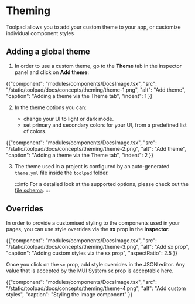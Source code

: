 # Theming

<p class="description">Toolpad allows you to add your custom theme to your app, or customize individual component styles</p>

## Adding a global theme

1. In order to use a custom theme, go to the **Theme** tab in the inspector panel and click on **Add theme**:

{{"component": "modules/components/DocsImage.tsx", "src": "/static/toolpad/docs/concepts/theming/theme-1.png", "alt": "Add theme", "caption": "Adding a theme via the Theme tab", "indent": 1 }}

2. In the theme options you can:

   - change your UI to light or dark mode.
   - set primary and secondary colors for your UI, from a predefined list of colors.

{{"component": "modules/components/DocsImage.tsx", "src": "/static/toolpad/docs/concepts/theming/theme-2.png", "alt": "Add theme", "caption": "Adding a theme via the Theme tab", "indent": 2 }}

3. The theme used in a project is configured by an auto-generated `theme.yml` file inside the `toolpad` folder.

   :::info
   For a detailed look at the supported options, please check out the [file schema](/toolpad/reference/file-schema/#file-Theme).
   :::

## Overrides

In order to provide a customised styling to the components used in your pages, you can use style overrides via the **sx** prop in the **Inspector.**

{{"component": "modules/components/DocsImage.tsx", "src": "/static/toolpad/docs/concepts/theming/theme-3.png", "alt": "Add sx prop", "caption": "Adding custom styles via the sx prop", "aspectRatio": 2.5 }}

Once you click on the `sx` prop, add style overrides in the JSON editor. Any value that is accepted by the MUI System [sx](https://mui.com/system/getting-started/the-sx-prop/) prop is acceptable here.

{{"component": "modules/components/DocsImage.tsx", "src": "/static/toolpad/docs/concepts/theming/theme-4.png", "alt": "Add custom styles", "caption": "Styling the Image component" }}
